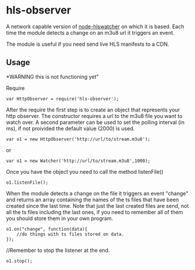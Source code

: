 hls-observer
===============

A network capable version of <a href="http://github.com/marc-ferrer/node-hlswatcher">node-hlswatcher</a> on which it is based. Each time the module detects a change on an m3u8 url it triggers an event.

The module is useful if you need send live HLS manifests to a CDN.


## Usage ####################################################################

*WARNING this is not functioning yet"

Require

	var HttpObserver = require('hls-observer');

After the require the first step is to create an object that represents your http observer.
The constructor requires a url to the m3u8 file you want to watch over.
A second parameter can be used to set the polling interval (in ms),
if not proivided the default value (2000) is used.

	var o1 = new HttpObserver('http://url/to/stream.m3u8');

or

	var o1 = new Watcher('http://url/to/stream.m3u8',1000);

Once you have the object you need to call the method listenFile()

	o1.listenFile();

When the module detects a change on the file it triggers an event "change" and returns
an array containing the names of the ts files that have been created since the last time.
Note that just the last created files are send, not all the ts files including the last ones,
if you need to remember all of them you should store them in your own program.

	o1.on("change", function(data){
		//do things with ts files stored on data.
	});

//Remember to stop the listener at the end.

	o1.stop();
